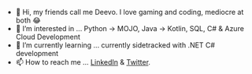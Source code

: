 - 👋 Hi, my friends call me Deevo. I love gaming and coding, mediocre at both 😂
- 👀 I’m interested in ... Python -> MOJO, Java -> Kotlin, SQL, C# & Azure Cloud Development
- 🌱 I’m currently learning ... currently sidetracked with .NET C# development
- 📫 How to reach me ... <a href="https://www.linkedin.com/in/V3ND3TTi" target="_blank" rel="noreferrer noopener">LinkedIn</a> & <a href="https://www.twitter.com/V3ND3TTi" target="_blank" rel="noreferrer noopener">Twitter</a>.

<!---
V3ND3TTi/V3ND3TTi is a ✨ special ✨ repository because its `README.md` (this file) appears on your GitHub profile.
You can click the Preview link to take a look at your changes.
--->
